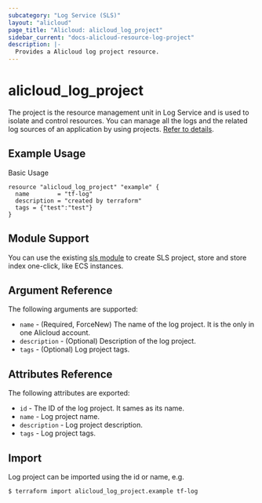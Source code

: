 ```yaml
---
subcategory: "Log Service (SLS)"
layout: "alicloud"
page_title: "Alicloud: alicloud_log_project"
sidebar_current: "docs-alicloud-resource-log-project"
description: |-
  Provides a Alicloud log project resource.
---
```


# alicloud\_log\_project

The project is the resource management unit in Log Service and is used to isolate and control resources.
You can manage all the logs and the related log sources of an application by using projects. [Refer to details](https://www.alibabacloud.com/help/doc-detail/48873.htm).

## Example Usage

Basic Usage

```
resource "alicloud_log_project" "example" {
  name        = "tf-log"
  description = "created by terraform"
  tags = {"test":"test"}
}
```

## Module Support

You can use the existing [sls module](https://registry.terraform.io/modules/terraform-alicloud-modules/sls/alicloud) 
to create SLS project, store and store index one-click, like ECS instances.

## Argument Reference

The following arguments are supported:

* `name` - (Required, ForceNew) The name of the log project. It is the only in one Alicloud account.
* `description` - (Optional) Description of the log project.
* `tags` - (Optional) Log project tags.

## Attributes Reference

The following attributes are exported:

* `id` - The ID of the log project. It sames as its name.
* `name` - Log project name.
* `description` - Log project description.
* `tags` - Log project tags.

## Import

Log project can be imported using the id or name, e.g.

```
$ terraform import alicloud_log_project.example tf-log
```
